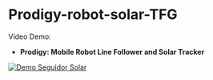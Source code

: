 # Prodigy-robot-solar-TFG

Vídeo Demo:

- **Prodigy: Mobile Robot Line Follower and Solar Tracker**  

[![Demo Seguidor Solar](https://img.youtube.com/vi/lnnwNRe73Ek/0.jpg)](https://youtu.be/lnnwNRe73Ek)
